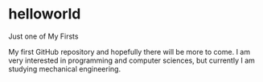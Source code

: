 # helloworld
Just one of My Firsts

My first GitHub repository and hopefully there will be more to come. I am very interested in programming and computer sciences, but currently I am studying mechanical engineering. 
